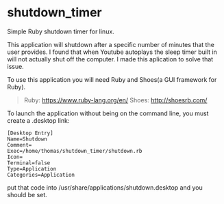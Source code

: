 # shutdown_timer
Simple Ruby shutdown timer for linux.

This application will shutdown after a specific number of minutes that the user provides. I found that when Youtube autoplays the sleep timer built in will not actually shut off the computer. I made this aplication to solve that issue. 

To use this application you will need Ruby and Shoes(a GUI framework for Ruby).

>   Ruby: https://www.ruby-lang.org/en/
>   Shoes: http://shoesrb.com/

To launch the application without being on the command line, you must create a .desktop link:

    [Desktop Entry]
    Name=Shutdown
    Comment=
    Exec=/home/thomas/shutdown_timer/shutdown.rb
    Icon=
    Terminal=false
    Type=Application
    Categories=Application

put that code into /usr/share/applications/shutdown.desktop and you should be set.
